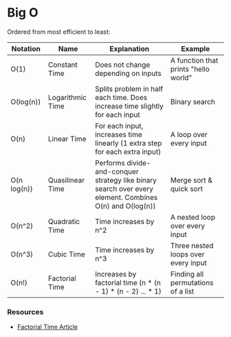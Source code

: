 # Big O

Ordered from most efficient to least:

| Notation | Name | Explanation | Example |
|----------|------|-------------|---------|
| O(1) | Constant Time | Does not change depending on inputs | A function that prints "hello world" |
| O(log(n)) | Logarithmic Time | Splits problem in half each time. Does increase time slightly for each input | Binary search |
| O(n) | Linear Time | For each input, increases time linearly (1 extra step for each extra input) | A loop over every input |
| O(n log(n)) | Quasilinear Time | Performs divide-and-conquer strategy like binary search over every element. Combines O(n) and O(log(n)) | Merge sort & quick sort |
| O(n^2) | Quadratic Time | Time increases by n^2 | A nested loop over every input |
| O(n^3) | Cubic Time | Time increases by n^3 | Three nested loops over every input |
| O(n!) | Factorial Time | Increases by factorial time (n * (n - 1) * (n - 2) ... * 1) | Finding all permutations of a list |

### Resources

- [Factorial Time Article](https://jarednielsen.com/big-o-factorial-time-complexity/)

